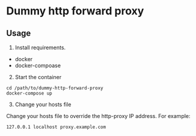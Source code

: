 # Dummy http forward proxy

## Usage

1. Install requirements.

- docker
- docker-compoase

2. Start the container


```
cd /path/to/dummy-http-forward-proxy
docker-compose up
```

3. Change your hosts file

Change your hosts file to override the http-proxy IP address.
For example:


```
127.0.0.1 localhost proxy.example.com
```

